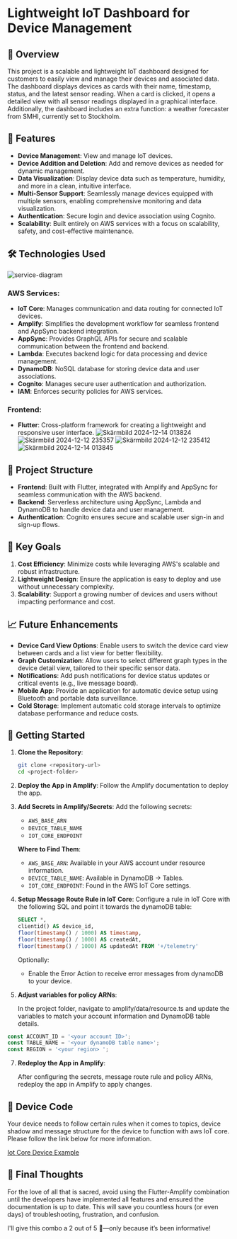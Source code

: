 # Lightweight IoT Dashboard for Device Management

## 📖 Overview

This project is a scalable and lightweight IoT dashboard designed for customers to easily view and manage their devices and associated data. The dashboard displays devices as cards with their name, timestamp, status, and the latest sensor reading. When a card is clicked, it opens a detailed view with all sensor readings displayed in a graphical interface. Additionally, the dashboard includes an extra function: a weather forecaster from SMHI, currently set to Stockholm.

## 🚀 Features

- **Device Management**: View and manage IoT devices.
- **Device Addition and Deletion**: Add and remove devices as needed for dynamic management.
- **Data Visualization**: Display device data such as temperature, humidity, and more in a clean, intuitive interface.
- **Multi-Sensor Support**: Seamlessly manage devices equipped with multiple sensors, enabling comprehensive monitoring and data visualization.
- **Authentication**: Secure login and device association using Cognito.
- **Scalability**: Built entirely on AWS services with a focus on scalability, safety, and cost-effective maintenance.

## 🛠️ Technologies Used

![service-diagram](https://github.com/user-attachments/assets/9464c142-bfda-44bd-bb34-2b9e51457514)

### AWS Services:
- **IoT Core**: Manages communication and data routing for connected IoT devices.
- **Amplify**: Simplifies the development workflow for seamless frontend and AppSync backend integration.
- **AppSync**: Provides GraphQL APIs for secure and scalable communication between the frontend and backend.
- **Lambda**: Executes backend logic for data processing and device management.
- **DynamoDB**: NoSQL database for storing device data and user associations.
- **Cognito**: Manages secure user authentication and authorization.
- **IAM**: Enforces security policies for AWS services.

### Frontend:
- **Flutter**: Cross-platform framework for creating a lightweight and responsive user interface.
![Skärmbild 2024-12-14 013824](https://github.com/user-attachments/assets/025e9041-d7ae-4123-ad86-7796d381b627)
![Skärmbild 2024-12-12 235357](https://github.com/user-attachments/assets/5e0440f9-6625-48a3-a622-c78451ec63c2)
![Skärmbild 2024-12-12 235412](https://github.com/user-attachments/assets/2b5c306c-fb62-4691-90d4-d10633230c77)
![Skärmbild 2024-12-14 013845](https://github.com/user-attachments/assets/0ceb8a0c-5dbb-40f0-a2d0-b52765b2f797)

## 📂 Project Structure

- **Frontend**: Built with Flutter, integrated with Amplify and AppSync for seamless communication with the AWS backend.
- **Backend**: Serverless architecture using AppSync, Lambda and DynamoDB to handle device data and user management.
- **Authentication**: Cognito ensures secure and scalable user sign-in and sign-up flows.

## 🎯 Key Goals

1. **Cost Efficiency**: Minimize costs while leveraging AWS's scalable and robust infrastructure.
2. **Lightweight Design**: Ensure the application is easy to deploy and use without unnecessary complexity.
3. **Scalability**: Support a growing number of devices and users without impacting performance and cost.

## 📈 Future Enhancements

- **Device Card View Options**: Enable users to switch the device card view between cards and a list view for better flexibility.
- **Graph Customization**: Allow users to select different graph types in the device detail view, tailored to their specific sensor data.
- **Notifications**: Add push notifications for device status updates or critical events (e.g., live message board).
- **Mobile App**: Provide an application for automatic device setup using Bluetooth and portable data surveillance.
- **Cold Storage**: Implement automatic cold storage intervals to optimize database performance and reduce costs.

## 🚀 Getting Started

1. **Clone the Repository**:
   ```bash
   git clone <repository-url>
   cd <project-folder>
   ```

2. **Deploy the App in Amplify**:
   Follow the Amplify documentation to deploy the app.

3. **Add Secrets in Amplify/Secrets**:
   Add the following secrets:
   - `AWS_BASE_ARN`
   - `DEVICE_TABLE_NAME`
   - `IOT_CORE_ENDPOINT`

   **Where to Find Them**:
   - `AWS_BASE_ARN`: Available in your AWS account under resource information.
   - `DEVICE_TABLE_NAME`: Available in DynamoDB -> Tables.
   - `IOT_CORE_ENDPOINT`: Found in the AWS IoT Core settings.

4. **Setup Message Route Rule in IoT Core**:
   Configure a rule in IoT Core with the following SQL and point it towards the dynamoDB table:
   ```sql
   SELECT *, 
   clientid() AS device_id, 
   floor(timestamp() / 1000) AS timestamp, 
   floor(timestamp() / 1000) AS createdAt, 
   floor(timestamp() / 1000) AS updatedAt FROM '+/telemetry'
   ```
   Optionally:
   - Enable the Error Action to receive error messages from dynamoDB to your device.
   
6. **Adjust variables for policy ARNs**:
   
   In the project folder, navigate to amplify/data/resource.ts and update the variables to match your account information and DynamoDB table details.
```typescript
const ACCOUNT_ID = '<your account ID>';
const TABLE_NAME = '<your dynamoDB table name>';
const REGION = '<your region> ';
```

7. **Redeploy the App in Amplify**:
   
   After configuring the secrets, message route rule and policy ARNs, redeploy the app in Amplify to apply changes.

## 🔗 Device Code

Your device needs to follow certain rules when it comes to topics, device shadow and message structure for the device to function with aws IoT core. Please follow the link below for more information. 

[Iot Core Device Example](https://github.com/Disce-et-facere/Iot-Core-Mock-Devices.git)

## 📝 Final Thoughts

For the love of all that is sacred, avoid using the Flutter-Amplify combination until the developers have implemented all features and ensured the documentation is up to date. This will save you countless hours (or even days) of troubleshooting, frustration, and confusion.

I'll give this combo a 2 out of 5 🍞—only because it’s been informative!


